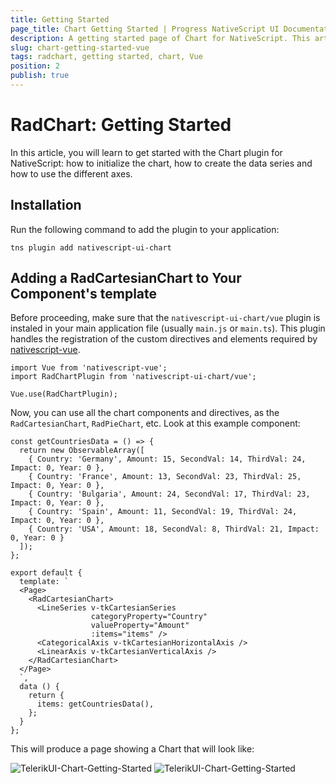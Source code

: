 ```yaml
---
title: Getting Started
page_title: Chart Getting Started | Progress NativeScript UI Documentation
description: A getting started page of Chart for NativeScript. This article explains what are the steps to create a chart instance from scratch and use with Vue
slug: chart-getting-started-vue
tags: radchart, getting started, chart, Vue
position: 2
publish: true
---
```


# RadChart: Getting Started
In this article, you will learn to get started with the Chart plugin for NativeScript: how to initialize the chart, how to create the data series and how to use the different axes.

## Installation
Run the following command to add the plugin to your application:

```
tns plugin add nativescript-ui-chart
```

## Adding a RadCartesianChart to Your Component's template
Before proceeding, make sure that the `nativescript-ui-chart/vue` plugin is instaled in your main application file (usually `main.js` or `main.ts`). This plugin handles the registration of the custom directives and elements required by [nativescript-vue](https://nativescript-vue.org/).

```
import Vue from 'nativescript-vue';
import RadChartPlugin from 'nativescript-ui-chart/vue';

Vue.use(RadChartPlugin);
```

Now, you can use all the chart components and directives, as the `RadCartesianChart`, `RadPieChart`, etc. Look at this example component:

```
const getCountriesData = () => {
  return new ObservableArray([
    { Country: 'Germany', Amount: 15, SecondVal: 14, ThirdVal: 24, Impact: 0, Year: 0 },
    { Country: 'France', Amount: 13, SecondVal: 23, ThirdVal: 25, Impact: 0, Year: 0 },
    { Country: 'Bulgaria', Amount: 24, SecondVal: 17, ThirdVal: 23, Impact: 0, Year: 0 },
    { Country: 'Spain', Amount: 11, SecondVal: 19, ThirdVal: 24, Impact: 0, Year: 0 },
    { Country: 'USA', Amount: 18, SecondVal: 8, ThirdVal: 21, Impact: 0, Year: 0 }
  ]);
};

export default {
  template: `
  <Page>
    <RadCartesianChart>
      <LineSeries v-tkCartesianSeries
                  categoryProperty="Country"
                  valueProperty="Amount"
                  :items="items" />
      <CategoricalAxis v-tkCartesianHorizontalAxis />
      <LinearAxis v-tkCartesianVerticalAxis />
    </RadCartesianChart>
  </Page>
  `,
  data () {
    return {
      items: getCountriesData(),
    };
  }
};

```

This will produce a page showing a Chart that will look like:

![TelerikUI-Chart-Getting-Started](../../../ui/img/ns_ui/chart-getting-started-android.png "Android")  ![TelerikUI-Chart-Getting-Started](../../../ui/img/ns_ui/chart-getting-started-ios.png "iOS")

